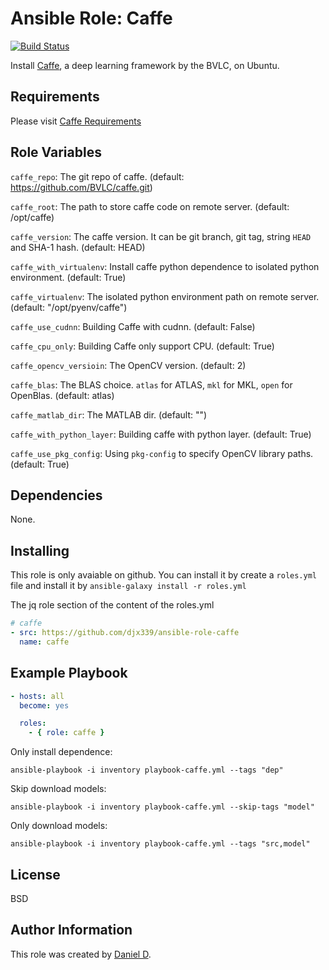 Ansible Role: Caffe
=========

[![Build Status](https://travis-ci.org/djx339/ansible-role-caffe.svg?branch=master)](https://travis-ci.org/djx339/ansible-role-caffe)

Install [Caffe](http://caffe.berkeleyvision.org/), a deep learning framework by the BVLC, on Ubuntu.

Requirements
------------

Please visit [Caffe Requirements](http://caffe.berkeleyvision.org/installation.html#prerequisites)

Role Variables
--------------

`caffe_repo`: The git repo of caffe. (default: https://github.com/BVLC/caffe.git)

`caffe_root`: The path to store caffe code on remote server. (default: /opt/caffe)

`caffe_version`: The caffe version. It can be git branch, git tag, string `HEAD` and SHA-1 hash. (default: HEAD)

`caffe_with_virtualenv`: Install caffe python dependence to isolated python environment. (default: True)

`caffe_virtualenv`: The isolated python environment path on remote server. (default: "/opt/pyenv/caffe")

`caffe_use_cudnn`: Building Caffe with cudnn. (default: False)

`caffe_cpu_only`: Building Caffe only support CPU. (default: True)

`caffe_opencv_versioin`: The OpenCV version. (default: 2)

`caffe_blas`: The BLAS choice. `atlas` for ATLAS, `mkl` for MKL, `open` for OpenBlas. (default: atlas)

`caffe_matlab_dir`: The MATLAB dir. (default: "")

`caffe_with_python_layer`: Building caffe with python layer. (default: True)

`caffe_use_pkg_config`: Using `pkg-config` to specify OpenCV library paths. (default: True)

Dependencies
------------

None.

Installing
----------

This role is only avaiable on github. You can install it by create a `roles.yml` file and install it by `ansible-galaxy install -r roles.yml`

The jq role section of the content of the roles.yml

```yaml
# caffe
- src: https://github.com/djx339/ansible-role-caffe
  name: caffe
```

Example Playbook
----------------

```yaml
- hosts: all
  become: yes

  roles:
    - { role: caffe }
```

Only install dependence:

    ansible-playbook -i inventory playbook-caffe.yml --tags "dep"

Skip download models:

    ansible-playbook -i inventory playbook-caffe.yml --skip-tags "model"

Only download models:

    ansible-playbook -i inventory playbook-caffe.yml --tags "src,model"

License
-------

BSD

Author Information
------------------

This role was created by [Daniel D](https://github.com/djx339).
